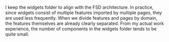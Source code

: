 I keep the widgets folder to align with the FSD architecture.
In practice, since widgets consist of multiple features imported by multiple pages, they are used less frequently. When we divide features and pages by domain, the features themselves are already clearly separated.
From my actual work experience, the number of components in the widgets folder tends to be quite small.
